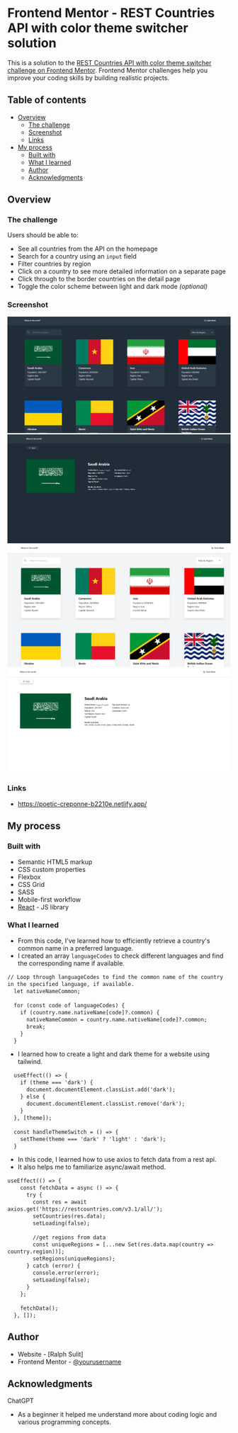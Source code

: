 # Frontend Mentor - REST Countries API with color theme switcher solution

This is a solution to the [REST Countries API with color theme switcher challenge on Frontend Mentor](https://www.frontendmentor.io/challenges/rest-countries-api-with-color-theme-switcher-5cacc469fec04111f7b848ca). Frontend Mentor challenges help you improve your coding skills by building realistic projects. 

## Table of contents

- [Overview](#overview)
  - [The challenge](#the-challenge)
  - [Screenshot](#screenshot)
  - [Links](#links)
- [My process](#my-process)
  - [Built with](#built-with)
  - [What I learned](#what-i-learned)
  - [Author](#author)
  - [Acknowledgments](#acknowledgments)

## Overview

### The challenge

Users should be able to:

- See all countries from the API on the homepage
- Search for a country using an `input` field
- Filter countries by region
- Click on a country to see more detailed information on a separate page
- Click through to the border countries on the detail page
- Toggle the color scheme between light and dark mode *(optional)*

### Screenshot

![](src/assets/screenshots/rest-countries.jpg)
![](src/assets/screenshots/rest-countries2.jpg)
![](src/assets/screenshots/rest-countries3.jpg)
![](src/assets/screenshots/rest-countries4.jpg)

### Links

- https://poetic-creponne-b2210e.netlify.app/

## My process

### Built with

- Semantic HTML5 markup
- CSS custom properties
- Flexbox
- CSS Grid
- SASS
- Mobile-first workflow
- [React](https://reactjs.org/) - JS library

### What I learned

- From this code, I've learned how to efficiently retrieve a country's common name in a preferred language.
- I created an array `languageCodes` to check different languages and find the corresponding name if available.
```
// Loop through languageCodes to find the common name of the country in the specified language, if available.
  let nativeNameCommon;

  for (const code of languageCodes) {
    if (country.name.nativeName[code]?.common) {
      nativeNameCommon = country.name.nativeName[code]?.common;
      break;
    }
  }
```
- I learned how to create a light and dark theme for a website using tailwind.
```
  useEffect(() => {
    if (theme === 'dark') {
      document.documentElement.classList.add('dark');
    } else {
      document.documentElement.classList.remove('dark');
    }
  }, [theme]);

  const handleThemeSwitch = () => {
    setTheme(theme === 'dark' ? 'light' : 'dark');
  }
```
- In this code, I learned how to use axios to fetch data from a rest api.
- It also helps me to familiarize async/await method.
```
useEffect(() => {
    const fetchData = async () => {
      try {
        const res = await axios.get('https://restcountries.com/v3.1/all/');
        setCountries(res.data);
        setLoading(false);

        //get regions from data
        const uniqueRegions = [...new Set(res.data.map(country => country.region))];
        setRegions(uniqueRegions);
      } catch (error) {
        console.error(error);
        setLoading(false);
      }
    };

    fetchData();
  }, []);
```
## Author

- Website - [Ralph Sulit]
- Frontend Mentor - [@yourusername](https://www.frontendmentor.io/profile/yourusername)

## Acknowledgments

ChatGPT
- As a beginner it helped me understand more about coding logic and various programming concepts.
